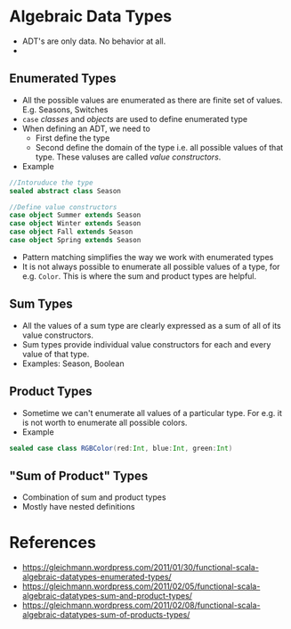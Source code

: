 # Algebraic Data Types
- ADT's are only data. No behavior at all.
- 

## Enumerated Types

- All the possible values are enumerated as there are finite set of values. E.g. Seasons, Switches
- `case` *classes* and *objects* are used to define enumerated type
- When defining an ADT, we need to
  - First define the type
  - Second define the domain of the type i.e. all possible values of that type. These valuses are called *value constructors*.
- Example

```scala
//Intoruduce the type
sealed abstract class Season

//Define value constructors
case object Summer extends Season
case object Winter extends Season
case object Fall extends Season
case object Spring extends Season
```
- Pattern matching simplifies the way we work with enumerated types
- It is not always possible to enumerate all possible values of a type, for e.g. `Color`. This is where the sum and product types are helpful.

## Sum Types

- All the values of a sum type are clearly expressed as a sum of all of its value constructors.
- Sum types provide individual value constructors for each and every value of that type.
-  Examples: Season, Boolean

## Product Types

- Sometime we can't enumerate all values of a particular type. For e.g. it is not worth to enumerate all possible colors.
- Example

```scala
sealed case class RGBColor(red:Int, blue:Int, green:Int)
```

## "Sum of Product" Types

- Combination of sum and product types
- Mostly have nested definitions

# References

- https://gleichmann.wordpress.com/2011/01/30/functional-scala-algebraic-datatypes-enumerated-types/
- https://gleichmann.wordpress.com/2011/02/05/functional-scala-algebraic-datatypes-sum-and-product-types/
- https://gleichmann.wordpress.com/2011/02/08/functional-scala-algebraic-datatypes-sum-of-products-types/